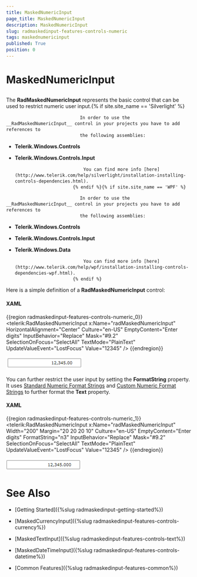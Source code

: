 ```yaml
---
title: MaskedNumericInput
page_title: MaskedNumericInput
description: MaskedNumericInput
slug: radmaskedinput-features-controls-numeric
tags: maskednumericinput
published: True
position: 0
---
```


# MaskedNumericInput



## 

The __RadMaskedNumericInput__ represents the basic control that can be used to restrict numeric user input.{% if site.site_name == 'Silverlight' %}

>


								In order to use the __RadMaskedNumericInput__ control in your projects you have to add references to
								the following assemblies:
							

* __Telerik.Windows.Controls__

* __Telerik.Windows.Controls.Input__


								You can find more info [here](http://www.telerik.com/help/silverlight/installation-installing-controls-dependencies.html).
							{% endif %}{% if site.site_name == 'WPF' %}

>




								In order to use the __RadMaskedNumericInput__ control in your projects you have to add references to
								the following assemblies:
							

* __Telerik.Windows.Controls__

* __Telerik.Windows.Controls.Input__

* __Telerik.Windows.Data__


								You can find more info [here](http://www.telerik.com/help/wpf/installation-installing-controls-dependencies-wpf.html).
							{% endif %}

Here is a simple definition of a __RadMaskedNumericInput__ control:

#### __XAML__

{{region radmaskedinput-features-controls-numeric_0}}
	        <telerik:RadMaskedNumericInput x:Name="radMaskedNumericInput" 
	                                       HorizontalAlignment="Center"
	                                       Culture="en-US"
	                                       EmptyContent="Enter digits"
	                                       InputBehavior="Replace"
	                                       Mask="#9.2"
	                                       SelectionOnFocus="SelectAll"
	                                       TextMode="PlainText"
	                                       UpdateValueEvent="LostFocus"
	                                       Value="12345" />
	{{endregion}}



![](images/radmaskedinput_numericinput_default.png)

You can further restrict the user input by setting the __FormatString__ property. It uses [Standard Numeric Format Strings](
		  http://msdn.microsoft.com/en-us/library/dwhawy9k.aspx
		) and [Custom Numeric Format Strings](
		  http://msdn.microsoft.com/en-us/library/0c899ak8.aspx
		) to further format the __Text__ property.

#### __XAML__

{{region radmaskedinput-features-controls-numeric_1}}
	        <telerik:RadMaskedNumericInput x:Name="radMaskedNumericInput" 
	                                       Width="200"
	                                       Margin="20 20 20 10"
	                                       Culture="en-US"
	                                       EmptyContent="Enter digits"
	                                       FormatString="n3"
	                                       InputBehavior="Replace"
	                                       Mask="#9.2"
	                                       SelectionOnFocus="SelectAll"
	                                       TextMode="PlainText"
	                                       UpdateValueEvent="LostFocus"
	                                       Value="12345" />
	{{endregion}}



![](images/radmaskedinput_numericinput_formatted.png)

# See Also

 * [Getting Started]({%slug radmaskedinput-getting-started%})

 * [MaskedCurrencyInput]({%slug radmaskedinput-features-controls-currency%})

 * [MaskedTextInput]({%slug radmaskedinput-features-controls-text%})

 * [MaskedDateTimeInput]({%slug radmaskedinput-features-controls-datetime%})

 * [Common Features]({%slug radmaskedinput-features-common%})
